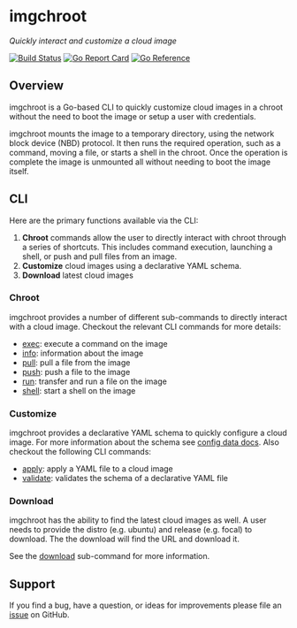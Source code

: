 # imgchroot

*Quickly interact and customize a cloud image*

[![Build Status](https://travis-ci.com/powersj/imgchroot.svg?branch=master)](https://travis-ci.com/powersj/imgchroot/) [![Go Report Card](https://goreportcard.com/badge/github.com/powersj/imgchroot)](https://goreportcard.com/report/github.com/powersj/imgchroot) [![Go Reference](https://pkg.go.dev/badge/github.com/powersj/imgchroot.svg)](https://pkg.go.dev/github.com/powersj/imgchroot)

## Overview

imgchroot is a Go-based CLI to quickly customize cloud images in a chroot
without the need to boot the image or setup a user with credentials.

imgchroot mounts the image to a temporary directory, using the network
block device (NBD) protocol. It then runs the required operation, such as a
command, moving a file, or starts a shell in the chroot. Once the operation is
complete the image is unmounted all without needing to boot the image itself.

## CLI

Here are the primary functions available via the CLI:

1. **Chroot** commands allow the user to directly interact with chroot through
   a series of shortcuts. This includes command execution, launching a shell,
   or push and pull files from an image.
1. **Customize** cloud images using a declarative YAML schema.
1. **Download** latest cloud images

### Chroot

imgchroot provides a number of different sub-commands to directly interact
with a cloud image. Checkout the relevant CLI commands for more details:

* [exec](https://powersj.github.io/imgchroot/chroot/#exec): execute a command
  on the image
* [info](https://powersj.github.io/imgchroot/chroot/#info): information about
  the image
* [pull](https://powersj.github.io/imgchroot/chroot/#pull): pull a file from
  the image
* [push](https://powersj.github.io/imgchroot/chroot/#push): push a file to the
  image
* [run](https://powersj.github.io/imgchroot/chroot/#run): transfer and run a
  file on the image
* [shell](https://powersj.github.io/imgchroot/chroot/#shell): start a shell on
  the image

### Customize

imgchroot provides a declarative YAML schema to quickly configure a cloud
image. For more information about the schema see
[config data docs](config-data.md). Also checkout the following CLI commands:

* [apply](https://powersj.github.io/imgchroot/chroot/#apply): apply a YAML
   file to a cloud image
* [validate](https://powersj.github.io/imgchroot/chroot/#validate): validates
   the schema of a declarative YAML file

### Download

imgchroot has the ability to find the latest cloud images as well. A user
needs to provide the distro (e.g. ubuntu) and release (e.g. focal) to download.
The the download will find the URL and download it.

See the [download](https://powersj.github.io/imgchroot/download) sub-command
for more information.

## Support

If you find a bug, have a question, or ideas for improvements please file an
[issue](https://github.com/powersj/imgchroot/issues/new) on GitHub.
